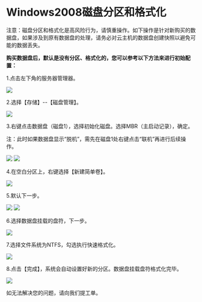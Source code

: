 # Windows2008磁盘分区和格式化
注意：磁盘分区和格式化是高风险行为，请慎重操作。如下操作是针对新购买的数据盘，如果涉及到原有数据盘的处理，请务必对云主机的数据盘创建快照以避免可能的数据丢失。



**购买数据盘后，默认是没有分区、格式化的，您可以参考以下方法来进行初始配置：**

1.点击左下角的服务器管理器。

![](https://github.com/jdcloudcom/cn/blob/edit/image/Elastic-Compute/Virtual-Machine/Windows/Windows2008%E7%A3%81%E7%9B%98%E5%88%86%E5%8C%BA%E5%92%8C%E6%A0%BC%E5%BC%8F%E5%8C%9601.png)

2.选择【存储】--【磁盘管理】。

![](https://github.com/jdcloudcom/cn/blob/edit/image/Elastic-Compute/Virtual-Machine/Windows/Windows2008%E7%A3%81%E7%9B%98%E5%88%86%E5%8C%BA%E5%92%8C%E6%A0%BC%E5%BC%8F%E5%8C%9602.png)

3.右键点击数据盘（磁盘1），选择初始化磁盘。选择MBR（主启动记录），确定。

注：此时如果数据盘显示“脱机”，需先在磁盘1处右键点击“联机”再进行后续操作。

![](https://github.com/jdcloudcom/cn/blob/edit/image/Elastic-Compute/Virtual-Machine/Windows/Windows2008%E7%A3%81%E7%9B%98%E5%88%86%E5%8C%BA%E5%92%8C%E6%A0%BC%E5%BC%8F%E5%8C%9603.png)
![](https://github.com/jdcloudcom/cn/blob/edit/image/Elastic-Compute/Virtual-Machine/Windows/Windows2008%E7%A3%81%E7%9B%98%E5%88%86%E5%8C%BA%E5%92%8C%E6%A0%BC%E5%BC%8F%E5%8C%9604.png)

4.在空白分区上，右键选择【新建简单卷】。

![](https://github.com/jdcloudcom/cn/blob/edit/image/Elastic-Compute/Virtual-Machine/Windows/Windows2008%E7%A3%81%E7%9B%98%E5%88%86%E5%8C%BA%E5%92%8C%E6%A0%BC%E5%BC%8F%E5%8C%9605.png)

5.默认下一步。

![](https://github.com/jdcloudcom/cn/blob/edit/image/Elastic-Compute/Virtual-Machine/Windows/Windows2008%E7%A3%81%E7%9B%98%E5%88%86%E5%8C%BA%E5%92%8C%E6%A0%BC%E5%BC%8F%E5%8C%9606.png)
![](https://github.com/jdcloudcom/cn/blob/edit/image/Elastic-Compute/Virtual-Machine/Windows/Windows2008%E7%A3%81%E7%9B%98%E5%88%86%E5%8C%BA%E5%92%8C%E6%A0%BC%E5%BC%8F%E5%8C%9607.png)

6.选择数据盘挂载的盘符，下一步。

![](https://github.com/jdcloudcom/cn/blob/edit/image/Elastic-Compute/Virtual-Machine/Windows/Windows2008%E7%A3%81%E7%9B%98%E5%88%86%E5%8C%BA%E5%92%8C%E6%A0%BC%E5%BC%8F%E5%8C%9608.png)

7.选择文件系统为NTFS，勾选执行快速格式化。

![](https://github.com/jdcloudcom/cn/blob/edit/image/Elastic-Compute/Virtual-Machine/Windows/Windows2008%E7%A3%81%E7%9B%98%E5%88%86%E5%8C%BA%E5%92%8C%E6%A0%BC%E5%BC%8F%E5%8C%9609.png)

8.点击【完成】，系统会自动设置好新的分区。数据盘挂载盘符格式化完毕。

![](https://github.com/jdcloudcom/cn/blob/edit/image/Elastic-Compute/Virtual-Machine/Windows/Windows2008%E7%A3%81%E7%9B%98%E5%88%86%E5%8C%BA%E5%92%8C%E6%A0%BC%E5%BC%8F%E5%8C%9610.png)

如无法解决您的问题，请向我们提工单。
